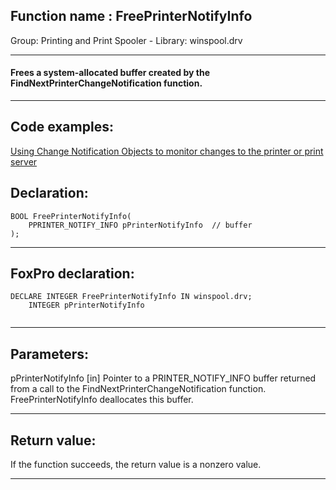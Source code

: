 
## Function name : FreePrinterNotifyInfo
Group: Printing and Print Spooler - Library: winspool.drv    
***  


#### Frees a system-allocated buffer created by the FindNextPrinterChangeNotification function.

***  


## Code examples:
[Using Change Notification Objects to monitor changes to the printer or print server](../../samples/sample_485.md)  

## Declaration:
```foxpro  
BOOL FreePrinterNotifyInfo(
	PPRINTER_NOTIFY_INFO pPrinterNotifyInfo  // buffer
);  
```  
***  


## FoxPro declaration:
```foxpro  
DECLARE INTEGER FreePrinterNotifyInfo IN winspool.drv;
	INTEGER pPrinterNotifyInfo
  
```  
***  


## Parameters:
pPrinterNotifyInfo 
[in] Pointer to a PRINTER_NOTIFY_INFO buffer returned from a call to the FindNextPrinterChangeNotification function. FreePrinterNotifyInfo deallocates this buffer.   
***  


## Return value:
If the function succeeds, the return value is a nonzero value.  
***  

